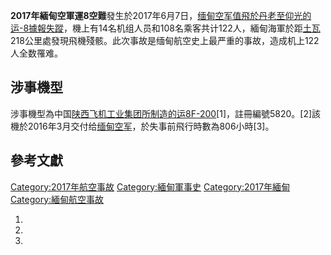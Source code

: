**2017年緬甸空軍運8空難**發生於2017年6月7日，[缅甸空军值飛於](../Page/缅甸空军.md "wikilink")[丹老至](https://zh.wikipedia.org/wiki/丹老 "wikilink")[仰光的](../Page/仰光.md "wikilink")[运-8據報失蹤](../Page/运-8.md "wikilink")，機上有14名机组人员和108名乘客共计122人，緬甸海軍於距[土瓦](https://zh.wikipedia.org/wiki/土瓦 "wikilink")218公里處發現飛機殘骸。此次事故是缅甸航空史上最严重的事故，造成机上122人全数罹难。

## 涉事機型

涉事機型為中国[陕西飞机工业集团所制造的](../Page/陕西飞机工业集团.md "wikilink")[运8F-200](../Page/运-8.md "wikilink")\[1\]，註冊編號5820。\[2\]該機於2016年3月交付给[缅甸空军](../Page/缅甸空军.md "wikilink")，於失事前飛行時數為806小時\[3\]。

## 參考文獻

[Category:2017年航空事故](https://zh.wikipedia.org/wiki/Category:2017年航空事故 "wikilink")
[Category:緬甸軍事史](https://zh.wikipedia.org/wiki/Category:緬甸軍事史 "wikilink")
[Category:2017年緬甸](https://zh.wikipedia.org/wiki/Category:2017年緬甸 "wikilink")
[Category:緬甸航空事故](https://zh.wikipedia.org/wiki/Category:緬甸航空事故 "wikilink")

1.

2.

3.